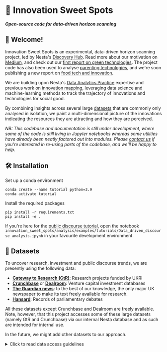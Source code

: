 # :satellite: Innovation Sweet Spots

**_Open-source code for data-driven horizon scanning_**

## :wave: Welcome!

Innovation Sweet Spots is an experimental, data-driven horizon scanning project, led by Nesta's [Discovery Hub](https://www.nesta.org.uk/project/discovery-hub/). Read more about our motivation on [Medium](https://medium.com/@nesta_uk/in-search-of-innovation-sweet-spots-can-data-science-help-us-see-through-tech-hype-1f140f50c18b), and check out our [first report on green technologies](https://www.nesta.org.uk/data-visualisation-and-interactive/innovation-sweet-spots/). The project code has also been used to analyse [parenting technologies](https://www.nesta.org.uk/project/mapping-parenting-technology/whats-next-for-parenting-tech/), and we're soon publishing a new report on [food tech and innovation](https://www.nesta.org.uk/project/innovation-sweet-spots-food-innovation-obesity-and-food-environments/).

We are building upon Nesta's [Data Analytics Practice](https://www.nesta.org.uk/project/data-analytics/) expertise and previous work on [innovation mapping](https://www.nesta.org.uk/feature/innovation-methods/innovation-mapping/), leveraging data science and machine-learning methods to track the trajectory of innovations and technologies for social good.

By combining insights across several large [datasets](#datasets) that are commonly only analysed in isolation, we paint a multi-dimensional picture of the innovations indicating the resources they are attracting and how they are perceived.

_NB: This codebase and documentation is still under development, where some of the code is still living in Jupyter notebooks whereas some utilities have already been neatly factored out into modules. Please [contact us](mailto:karlis.kanders@nesta.org.uk) if you're interested in re-using parts of the codebase, and we'll be happy to help._

## :hammer_and_wrench: Installation

Set up a conda environment
```
conda create --name tutorial python=3.9
conda activate tutorial
```

Install the required packages
```
pip install -r requirements.txt
pip install -e .
```

If you're here for the [public discourse tutorial](https://medium.com/data-analytics-at-nesta/tutorial-data-driven-news-discourse-analysis-with-python-part-1-4fdbf5c23991), open the notebook `innovation_sweet_spots/analysis/examples/tutorials/Data_driven_discourse_analysis.ipynb` in your favourite development environment.

## :floppy_disk: Datasets

To uncover research, investment and public discourse trends, we are presently using the following data:

- **[Gateway to Research (GtR)](https://gtr.ukri.org/)**: Research projects funded by UKRI
- **[Crunchbase](https://crunchbase.com/)** or **[Dealroom](https://dealroom.co)**: Venture capital investment databases
- **[The Guardian news](https://open-platform.theguardian.com/)**: to the best of our knowledge, the only major UK newspaper to make its text freely available for research.
- **[Hansard](https://zenodo.org/record/4066772#.YXCN1kbYrlw)**: Records of parliamentary debates

All these datasets except Crunchbase and Dealroom are freely available. Note, however, that this project accesses some of these large datasets (namely GtR and Crunchbase) via our internal Nesta database and as such are intended for internal use.

In the future, we might add other datasets to our approach.

<details>
  <summary>Click to read data access guidelines</summary>

<br>

_NB: This information is slightly out of date and will be updated soon_

### Research project and company data

To download GtR and Crunchbase datasets from Nesta database, you will first need to decrypt the config files (if you don't have the key, reach out to Karlis).

```shell
$ git stash
$ git-crypt unlock /path/to/key
```

The most recent version of the Gateway to Research (GtR) and Crunchbase datasets can then be fetched by running the command below. Note that you need to be connected via Nesta's VPN when accessing the database.

```shell
$ python innovation_sweet_spots/pipeline/fetch_daps1_data/flow.py --no-pylint --environment=conda run
```

### The Guardian news

We are using Guardian API to search for articles with specific key terms. For accessing the API, you you'll need to proceed as follows:

- Request an API key from Guardian website ([see here](https://open-platform.theguardian.com/documentation/))
- Store it somewhere safe on your local machine (outside the repo) in a `.txt` file
- Specify the path to this file in `.env` file, by adding a new line with `export GUARDIAN_API_KEY=path/to/file`
- Use the functions in `innovation_sweet_spots.getters.guardian`

To see examples of using our public discourse analysis tools, check `innovation_sweet_spots/analysis/examples/public_discourse_analysis`.

### Hansard

Please ask Karlis to access the Hansard dataset. More details coming soon...

## :handshake: Contributor guidelines

[Technical and working style guidelines](https://github.com/nestauk/ds-cookiecutter/blob/master/GUIDELINES.md)

---

<small><p>Project based on <a target="_blank" href="https://github.com/nestauk/ds-cookiecutter">Nesta's data science project template</a>
(<a href="http://nestauk.github.io/ds-cookiecutter">Read the docs here</a>).
</small>
